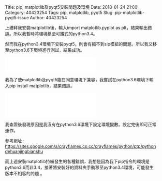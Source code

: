 Title: pip, matplotlib及pyqt5安裝問題及環境
Date: 2018-01-24 21:00
Category: 40423254
Tags: pip, matplotlib, pyqt5
Slug: pip-matplotlib-pyqt5-issue
Author: 40423254

上禮拜我安裝matplotlib後，輸入import matplotlib.pyplot as plt，結果輸出錯誤。所以我暫時將環境移至可攜式的python3.4。

<!-- PELICAN_END_SUMMARY -->

然而我在python3.4環境下安裝pyqt5，則會有抓不到sip模組的問題。所以我又移至python3.6下環境進行測試，結果成功。
   
<iframe src="./../pictures/pyqt5-install-successfully.jpg" width="300" height="50" frameborder="0" webkitallowfullscreen mozallowfullscreen allowfullscreen></iframe>
   
我為了使matplotlib及pyqt5能在同意環境下兼容，我嘗試在python3.6環境下輸入pip install matplotlib，結果錯誤。
   
<iframe src="./../pictures/pip-is-not.jpg" width="300" height="80" frameborder="0" webkitallowfullscreen mozallowfullscreen allowfullscreen></iframe>
    
我查證後發現原因是我沒有在python3.6環境下設定環境變數。設定完後即可正常運作。

參考網址 : <a href="https://sites.google.com/a/crayflames.co.cc/crayflames/python/ptp/pythondehuanjingbianshu" target="_blank" title="https://sites.google.com/a/crayflames.co.cc/crayflames/python/ptp/pythondehuanjingbianshu">https://sites.google.com/a/crayflames.co.cc/crayflames/python/ptp/pythondehuanjingbianshu</a>

而上週安裝matplotlib持續發生的各種錯誤，我想是因為我下pip指令的環境是python3.6而非3.4，接著將安裝好的資料夾手動移至python3.4環境，可能發生版本不相容的問題 。

